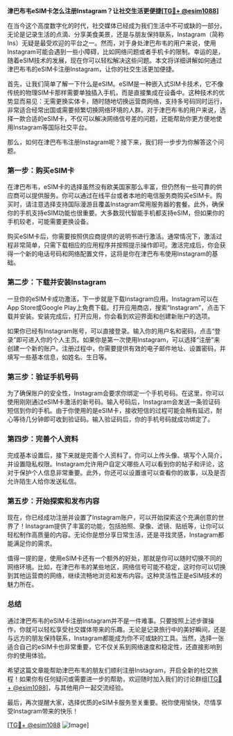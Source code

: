 **津巴布韦eSIM卡怎么注册Instagram？让社交生活更便捷[[TG💪+ @esim1088](https://t.me/s/esim1088)]**

在当今这个高度数字化的时代，社交媒体已经成为我们生活中不可或缺的一部分。无论是记录生活的点滴、分享美食美景，还是与朋友保持联系，Instagram（简称Ins）无疑是最受欢迎的平台之一。然而，对于身处津巴布韦的用户来说，使用Instagram可能会遇到一些小障碍，比如网络问题或者手机卡的限制。幸运的是，随着eSIM技术的发展，现在你可以轻松解决这些问题。本文将详细讲解如何通过津巴布韦的eSIM卡注册Instagram，让你的社交生活更加便捷。

首先，让我们简单了解一下什么是eSIM。eSIM是一种嵌入式SIM卡技术，它不像传统的物理SIM卡那样需要单独插入手机，而是直接集成在设备中。这种技术的优势显而易见：无需更换实体卡，随时随地切换运营商网络，支持多号码同时运行，非常适合经常出国或需要频繁切换网络环境的人群。对于津巴布韦的用户来说，选择一款合适的eSIM卡，不仅可以解决网络信号差的问题，还能帮助你更方便地使用Instagram等国际社交平台。

那么，如何在津巴布韦注册Instagram呢？接下来，我们将一步步为你解答这个问题。

### 第一步：购买eSIM卡

在津巴布韦，eSIM卡的选择虽然没有欧美国家那么丰富，但仍然有一些可靠的供应商可以提供服务。你可以通过在线平台或者本地的电信服务商购买eSIM卡。购买时，请注意选择支持国际漫游且覆盖Instagram常用服务器的套餐。此外，确保你的手机支持eSIM功能也很重要。大多数现代智能手机都支持eSIM，但如果你的手机较老，可能需要更换设备。

购买eSIM卡后，你需要按照供应商提供的说明书进行激活。通常情况下，激活过程非常简单，只需下载相应的应用程序并按照提示操作即可。激活完成后，你会获得一个新的电话号码和网络配置文件，这将是你在津巴布韦使用Instagram的基础。

### 第二步：下载并安装Instagram

一旦你的eSIM卡成功激活，下一步就是下载Instagram应用。Instagram可以在App Store或Google Play上免费下载。打开应用商店，搜索“Instagram”，点击下载并安装。安装完成后，打开应用，你会看到欢迎界面和创建新账户的选项。

如果你已经有Instagram账号，可以直接登录。输入你的用户名和密码，点击“登录”即可进入你的个人主页。如果你是第一次使用Instagram，可以选择“注册”来创建一个新的账户。注册过程中，你需要提供有效的电子邮件地址、设置密码，并填写一些基本信息，如姓名、生日等。

### 第三步：验证手机号码

为了确保账户的安全性，Instagram会要求你绑定一个手机号码。在这里，你可以使用刚刚通过eSIM卡激活的新号码。输入号码后，Instagram会发送一条验证码短信到你的手机。由于你使用的是eSIM卡，接收短信的过程可能会稍有延迟，耐心等待几分钟即可收到验证码。输入验证码后，你的手机号码就成功绑定了。

### 第四步：完善个人资料

完成基本设置后，接下来就是完善个人资料了。你可以上传头像、填写个人简介，并设置隐私权限。Instagram允许用户自定义哪些人可以看到你的帖子和评论，这对于保护个人信息非常重要。此外，你还可以设置谁可以查看你的故事，以及是否允许陌生人给你发送私信。

### 第五步：开始探索和发布内容

现在，你已经成功注册并设置了Instagram账户，可以开始探索这个充满创意的世界了！Instagram提供了丰富的功能，包括拍照、录像、滤镜、贴纸等，让你可以轻松制作高质量的内容。无论你是想分享日常生活，还是寻找灵感，Instagram都能满足你的需求。

值得一提的是，使用eSIM卡还有一个额外的好处，那就是你可以随时切换不同的网络环境。比如，在津巴布韦的某些地区，网络信号可能不稳定，这时你可以切换到其他运营商的网络，继续流畅地浏览和发布内容。这种灵活性正是eSIM技术的魅力所在。

### 总结

通过津巴布韦的eSIM卡注册Instagram并不是一件难事。只要按照上述步骤操作，你就可以轻松享受社交媒体带来的乐趣。无论是记录旅行中的美好瞬间，还是与远方的朋友保持联系，Instagram都能成为你不可或缺的工具。当然，选择一张适合自己的eSIM卡也非常重要，它不仅关系到网络速度和稳定性，还直接影响到你的使用体验。

希望这篇文章能帮助津巴布韦的朋友们顺利注册Instagram，开启全新的社交旅程！如果你有任何疑问或需要进一步的帮助，欢迎随时加入我们的讨论群组[[TG💪+ @esim1088](https://t.me/s/esim1088)]，与其他用户一起交流经验。

最后，再次提醒大家，选择优质的eSIM卡服务至关重要。祝你使用愉快，尽情享受Instagram带来的快乐！

[[TG💪+ @esim1088](https://t.me/s/esim1088) ![Image](https://i.postimg.cc/4NQfJmqS/Snipaste-2025-05-13-00-14-12.png)]